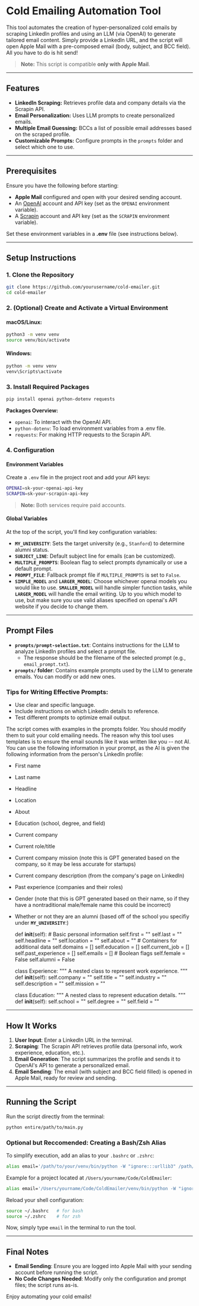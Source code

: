 # Cold Emailing Automation Tool

This tool automates the creation of hyper-personalized cold emails by scraping LinkedIn profiles and using an LLM (via OpenAI) to generate tailored email content. Simply provide a LinkedIn URL, and the script will open Apple Mail with a pre-composed email (body, subject, and BCC field). All you have to do is hit send!

> **Note:** This script is compatible **only with Apple Mail**.

---

## Features

- **LinkedIn Scraping:** Retrieves profile data and company details via the Scrapin API.
- **Email Personalization:** Uses LLM prompts to create personalized emails.
- **Multiple Email Guessing:** BCCs a list of possible email addresses based on the scraped profile.
- **Customizable Prompts:** Configure prompts in the `prompts` folder and select which one to use.

---

## Prerequisites

Ensure you have the following before starting:

- **Apple Mail** configured and open with your desired sending account.
- An [OpenAI](https://openai.com) account and API key (set as the `OPENAI` environment variable).
- A [Scrapin](https://scrapin.io) account and API key (set as the `SCRAPIN` environment variable).

Set these environment variables in a **.env** file (see instructions below).

---

## Setup Instructions

### 1. Clone the Repository

```bash
git clone https://github.com/yourusername/cold-emailer.git
cd cold-emailer
```

### 2. (Optional) Create and Activate a Virtual Environment

#### macOS/Linux:
```bash
python3 -m venv venv
source venv/bin/activate
```

#### Windows:
```bash
python -m venv venv
venv\Scripts\activate
```

### 3. Install Required Packages

```bash
pip install openai python-dotenv requests
```

**Packages Overview:**
- `openai`: To interact with the OpenAI API.
- `python-dotenv`: To load environment variables from a .env file.
- `requests`: For making HTTP requests to the Scrapin API.

### 4. Configuration

#### Environment Variables
Create a `.env` file in the project root and add your API keys:

```bash
OPENAI=sk-your-openai-api-key
SCRAPIN=sk-your-scrapin-api-key
```

> **Note:** Both services require paid accounts.

#### Global Variables
At the top of the script, you'll find key configuration variables:
- **`MY_UNIVERSITY`**: Sets the target university (e.g., `Stanford`) to determine alumni status.
- **`SUBJECT_LINE`**: Default subject line for emails (can be customized).
- **`MULTIPLE_PROMPTS`**: Boolean flag to select prompts dynamically or use a default prompt.
- **`PROMPT_FILE`**: Fallback prompt file if `MULTIPLE_PROMPTS` is set to `False`.
- **`SIMPLE_MODEL`** and **`LARGER_MODEL`**: Choose whichever openai models you would like to use. **`SMALLER_MODEL`** will handle simpler function tasks, while **`LARGER_MODEL`** will handle the email writing. Up to you which model to use, but make sure you use valid aliases specified on openai's API website if you decide to change them.

---

## Prompt Files

- **`prompts/prompt-selection.txt`**: Contains instructions for the LLM to analyze LinkedIn profiles and select a prompt file.
  - The response should be the filename of the selected prompt (e.g., `email_prompt.txt`).
- **`prompts/` folder**: Contains example prompts used by the LLM to generate emails. You can modify or add new ones.

### Tips for Writing Effective Prompts:
- Use clear and specific language.
- Include instructions on which LinkedIn details to reference.
- Test different prompts to optimize email output.

The script comes with examples in the prompts folder. You should modify them to suit your cold emailing needs. The reason why this tool uses templates is to ensure the email sounds like it was written like you -- not AI. You can use the following information in your prompt, as the AI is given the following information from the person's LinkedIn profile:

- First name
- Last name
- Headline
- Location
- About
- Education (school, degree, and field)
- Current company
- Current role/title
- Current company mission (note this is GPT generated based on the company, so it may be less accurate for startups)
- Current company description (from the company's page on LinkedIn)
- Past experience (companies and their roles)
- Gender (note that this is GPT generated based on their name, so if they have a nontraditional male/female name this could be incorrect)
- Whether or not they are an alumni (based off of the school you specifiy under **`MY_UNIVERSITY`**:)

    def __init__(self):
        # Basic personal information
        self.first = ""
        self.last = ""
        self.headline = ""
        self.location = ""
        self.about = ""
        # Containers for additional data
        self.domains = []
        self.education = []
        self.current_job = []
        self.past_experience = []
        self.emails = []
        # Boolean flags
        self.female = False
        self.alumni = False

    class Experience:
        """
        A nested class to represent work experience.
        """
        def __init__(self):
            self.company = ""
            self.title = ""
            self.industry = ""
            self.description = ""
            self.mission = ""

    class Education:
        """
        A nested class to represent education details.
        """
        def __init__(self):
            self.school = ""
            self.degree = ""
            self.field = ""

---

## How It Works

1. **User Input**: Enter a LinkedIn URL in the terminal.
2. **Scraping**: The Scrapin API retrieves profile data (personal info, work experience, education, etc.).
3. **Email Generation**: The script summarizes the profile and sends it to OpenAI's API to generate a personalized email.
4. **Email Sending**: The email (with subject and BCC field filled) is opened in Apple Mail, ready for review and sending.

---

## Running the Script

Run the script directly from the terminal:

```bash
python entire/path/to/main.py
```

### Optional but Reccomended: Creating a Bash/Zsh Alias

To simplify execution, add an alias to your `.bashrc` or `.zshrc`:

```bash
alias email='/path/to/your/venv/bin/python -W "ignore:::urllib3" /path/to/your/project/main.py'
```

Example for a project located at `/Users/yourname/Code/ColdEmailer`:

```bash
alias email='/Users/yourname/Code/ColdEmailer/venv/bin/python -W "ignore:::urllib3" /Users/yourname/Code/ColdEmailer/main.py'
```

Reload your shell configuration:

```bash
source ~/.bashrc   # for bash
source ~/.zshrc    # for zsh
```

Now, simply type `email` in the terminal to run the tool.

---

## Final Notes

- **Email Sending**: Ensure you are logged into Apple Mail with your sending account before running the script.
- **No Code Changes Needed**: Modify only the configuration and prompt files; the script runs as-is.

Enjoy automating your cold emails!

